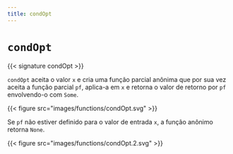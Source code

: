 ```yaml
---
title: condOpt
---
```


# `condOpt`

{{< signature condOpt >}}

`condOpt` aceita o valor `x` e cria uma função parcial anônima que por sua vez
aceita a função parcial `pf`, aplica-a em `x` e retorna o valor de retorno
por `pf` envolvendo-o com `Some`.

{{< figure src="images/functions/condOpt.svg" >}}

Se `pf` não estiver definido para o valor de entrada `x`, a função
anônimo retorna `None`.

{{< figure src="images/functions/condOpt.2.svg" >}}
